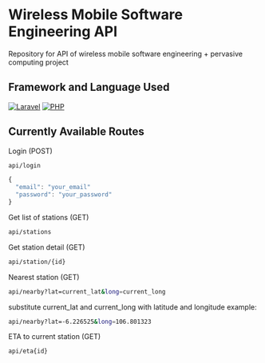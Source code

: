 # Wireless Mobile Software Engineering API
Repository for API of wireless mobile software engineering + pervasive computing project

## Framework and Language Used

[![Laravel](https://camo.githubusercontent.com/5ceadc94fd40688144b193fd8ece2b805d79ca9b/68747470733a2f2f6c61726176656c2e636f6d2f6173736574732f696d672f636f6d706f6e656e74732f6c6f676f2d6c61726176656c2e737667)](https://laravel.com/)
[![PHP](https://avatars1.githubusercontent.com/u/25158?s=200&v=4)](http://php.net/)

## Currently Available Routes

Login (POST)
```sh
api/login
```

```javascript
{
  "email": "your_email"
  "password": "your_password"
}
```

Get list of stations (GET)
```sh
api/stations
```

Get station detail (GET)
```sh
api/station/{id}
```

Nearest station (GET)
```sh
api/nearby?lat=current_lat&long=current_long
```

substitute current_lat and current_long with latitude and longitude
example:
```sh
api/nearby?lat=-6.226525&long=106.801323
```

ETA to current station (GET)
```sh
api/eta{id}
```